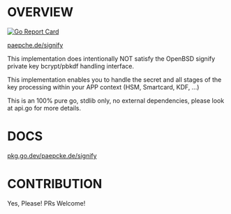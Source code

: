 # OVERVIEW
[![Go Report Card](https://goreportcard.com/badge/paepcke.de/signify)](https://goreportcard.com/report/paepcke.de/signify)

[paepche.de/signify](https://paepcke.de/signify/)

This implementation does intentionally NOT satisfy the OpenBSD signify
private key bcrypt/pbkdf handling interface.

This implementation enables you to handle the secret and all stages of 
the key processing within your APP context (HSM, Smartcard, KDF, ...)

This is an 100% pure go, stdlib only, no external dependencies,
please look at api.go for more details.

# DOCS

[pkg.go.dev/paepcke.de/signify](https://pkg.go.dev/paepcke.de/signify)

# CONTRIBUTION

Yes, Please! PRs Welcome! 
